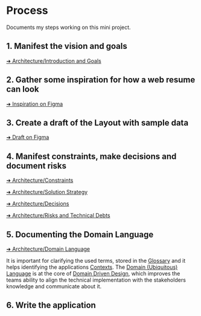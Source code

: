 # Process

Documents my steps working on this mini project.

## 1. Manifest the vision and goals

[➜ Architecture/Introduction and Goals](./architecture.md#1-introduction-and-goals)

## 2. Gather some inspiration for how a web resume can look

[➜ Inspiration on Figma](https://www.figma.com/file/2nrV0lc4BMRbZ8AAb6OhAf/Resume?node-id=2%3A4)

## 3. Create a draft of the Layout with sample data

[➜ Draft on Figma](https://www.figma.com/file/2nrV0lc4BMRbZ8AAb6OhAf/Resume?node-id=1%3A3)

## 4. Manifest constraints, make decisions and document risks

[➜ Architecture/Constraints](./architecture.md#2-architecture-constraints)

[➜ Architecture/Solution Strategy](./architecture.md#3-solution-strategy)

[➜ Architecture/Decisions](./architecture.md#4-architecture-decisions)

[➜ Architecture/Risks and Technical Debts](./architecture.md#5-risks-and-technical-debts)

## 5. Documenting the Domain Language

[➜ Architecture/Domain Language](./architecture.md#6-domain-language)

It is important for clarifying the used terms, stored in the [Glossary](./architecture.md#62-glossary) and it helps identifying the applications [Contexts](./architecture.md#61-contexts). The [Domain (Ubiquitous) Language](https://martinfowler.com/bliki/UbiquitousLanguage.html) is at the core of [Domain Driven Design](https://martinfowler.com/bliki/DomainDrivenDesign.html), which improves the teams ability to align the technical implementation with the stakeholders knowledge and communicate about it.

## 6. Write the application